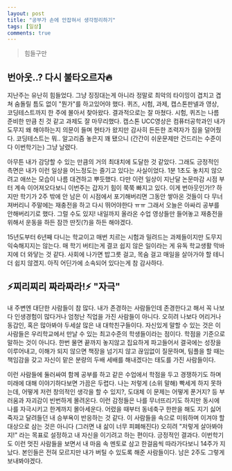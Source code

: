 ```yaml
---
layout: post
title: "공부가 손에 안잡혀서 생각정리하기"
tags: [일상]
comments: true
---
```


> 힘들구만  

## 번아웃..? 다시 불타오르자🔥  
지난주는 유난히 힘들었다. 그냥 징징대는게 아니라 정말로 최악의 타이밍이 겹치고 겹쳐 숨돌릴 틈도 없이 "뭔가"를 하고있어야 했다. 퀴즈, 시험, 과제, 캡스톤판넬과 영상, 코딩테스트까지 한 주에 몰아서 찾아왔다. 결과적으로는 잘 마쳤다. 시험, 퀴즈는 나름 준비한 만큼 친 것 같고 과제도 잘 마무리했다. 캡스톤 UCC영상은 컴퓨터공학과인 내가 도무지 왜 해야하는지 의문이 들며 현타가 왔지만 감사히 든든한 조력자가 짐을 덜어줬다. 코딩테스트는 뭐.. 알고리즘 놓은지 꽤 됐으니 (간간이 쉬운문제만 건드리는 수준이다 이번학기는) 그냥 날렸다.  

아무튼 내가 감당할 수 있는 만큼의 거의 최대치에 도달한 것 같았다. 그래도 긍정적인 측면은 내가 이런 일상을 어느정도는 즐기고 있다는 사실이었다. 1분 1초도 놓치지 않으려고 애쓰는 모습이 나름 대견하고 뿌듯했다. 다만 이런 일상이 지난달 논문마감 시점 부터 계속 이어져오다보니 이번주는 갑자기 힘이 쭉쭉 빠지고 있다. 이게 번아웃인가!? 하지만 학기가 2주 밖에 안 남은 이 시점에서 포기해버리면 그동안 쌓아온 것들이 다 무너져버리니 주말에는 재충전을 하고 다시 뛰어야한다 ㅠㅠ 그래서 오늘은 아싸리 공부를 안해버리기로 했다. 그럴 수도 있지! 내일까지 올라온 수업 영상들만 들어놓고 재충전을 위해서 운동을 하든 잠깐 딴짓(?)을 하든 해야겠다.  

15년도부터 6년째 다니는 학교이고 매번 치르는 시험과 밀려드는 과제들이지만 도무지 익숙해지지는 않는다. 매 학기 버티는게 결코 쉽지 않은 일이라는 게 유독 학교생활 막바지에 더 와닿는 것 같다. 사회에 나가면 밥그릇 걸고, 목숨 걸고 매일을 살아가야 할 테니 더 쉽지 않겠지. 아직 어딘가에 소속되어 있다는게 참 감사하다.  

## ⚡찌리찌리 짜라짜라!⚡ "자극"  
내 주변엔 대단한 사람들이 참 많다. 내가 존경하는 사람들인데 존경한다고 해서 꼭 나보다 인생경험이 많다거나 엄청난 직업을 가진 사람들이 아니다. 오히려 나보다 어리거나 동갑인, 혹은 많아봐야 두세살 많은 내 대학친구들이다. 자신있게 말할 수 있는 것은 이 사람들은 우리학교에서 만날 수 있는 최고수준의 학생들이라는 점이다. 학점을 기준으로 말하는 것이 아니다. 한번 물면 끝까지 놓지않고 집요하게 파고들어서 결국에는 성장을 이루어내고, 이해가 되지 않으면 책장을 넘기지 않고 끊임없이 질문하며, 팀플을 할 때는 책임감을 갖고 자신이 맡은 분량의 두배 세배를 해내겠다는 태도를 가진 사람들이다.  

이런 사람들에 둘러싸여 함께 공부를 하고 같은 수업에서 학점을 두고 경쟁하기도 하며 미래에 대해 이야기하다보면 가끔은 두렵다. 나는 저렇게 (소위 말해) 빡세게 하지 못하는데, 어떻게 저런 창의적인 생각을 할 수 있지?, 도대체 이 문제는 어떻게 푼거지? 등 부러움과 자괴감이 빈번하게 몰려온다. 이런 감정들은 나를 무너뜨리기도 하지만 동시에 나를 자극시키고 한계까지 몰아세운다. 어렸을 때부터 동네축구 한판을 해도 지기 싫어 죽자고 달려들던 내 승부욕이 반응하는 것 같다. 이 사람들을 속으로 미워하며 이겨야 할 대상으로 삼는 것은 아니다 (그러면 내 삶이 너무 피폐해진다) 오히려 "저렇게 살아봐야지!" 라는 목표로 설정하고 내 자신을 이기려고 하는 편이다. 긍정적인 결과다. 이번학기도 이런 멋진 사람들을 보면서 내 마음 속 멘토로 삼고 한걸음씩 따라가다보니 14주가 지났다. 본인들은 전혀 모르지만 내가 버틸 수 있도록 해준 사람들이다. 남은 2주도 그렇게 보내봐야겠다.  
